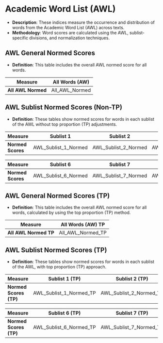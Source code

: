 # Academic Word List (AWL)

- **Description**: These indices measure the occurrence and distribution of words from the Academic Word List (AWL) across texts.
- **Methodology**: Word scores are calculated using the AWL, sublist-specific divisions, and normalization techniques.

## AWL General Normed Scores
- **Definition**: This table includes the overall AWL normed score for all words.

| Measure              | All Words (AW)   |
|----------------------|------------------|
| **All AWL Normed**   | All_AWL_Normed  |

## AWL Sublist Normed Scores (Non-TP)
- **Definition**: These tables show normed scores for words in each sublist of the AWL without top proportion (TP) adjustments.

| Measure                     | Sublist 1            | Sublist 2            | Sublist 3            | Sublist 4            | Sublist 5            |
|-----------------------------|----------------------|----------------------|----------------------|----------------------|----------------------|
| **Normed Scores**           | AWL_Sublist_1_Normed | AWL_Sublist_2_Normed | AWL_Sublist_3_Normed | AWL_Sublist_4_Normed | AWL_Sublist_5_Normed |

| Measure                     | Sublist 6            | Sublist 7            | Sublist 8            | Sublist 9            | Sublist 10           |
|-----------------------------|----------------------|----------------------|----------------------|----------------------|----------------------|
| **Normed Scores**           | AWL_Sublist_6_Normed | AWL_Sublist_7_Normed | AWL_Sublist_8_Normed | AWL_Sublist_9_Normed | AWL_Sublist_10_Normed |

## AWL General Normed Scores (TP)
- **Definition**: This table includes the overall AWL normed score for all words, calculated by using the top proportion (TP) method.

| Measure              | All Words (AW) TP   |
|----------------------|---------------------|
| **All AWL Normed TP**| All_AWL_Normed_TP  |

## AWL Sublist Normed Scores (TP)
- **Definition**: These tables show normed scores for words in each sublist of the AWL, with top proportion (TP) approach.

| Measure                     | Sublist 1 (TP)       | Sublist 2 (TP)       | Sublist 3 (TP)       | Sublist 4 (TP)       | Sublist 5 (TP)       |
|-----------------------------|----------------------|----------------------|----------------------|----------------------|----------------------|
| **Normed Scores (TP)**      | AWL_Sublist_1_Normed_TP | AWL_Sublist_2_Normed_TP | AWL_Sublist_3_Normed_TP | AWL_Sublist_4_Normed_TP | AWL_Sublist_5_Normed_TP |

| Measure                     | Sublist 6 (TP)       | Sublist 7 (TP)       | Sublist 8 (TP)       | Sublist 9 (TP)       | Sublist 10 (TP)      |
|-----------------------------|----------------------|----------------------|----------------------|----------------------|----------------------|
| **Normed Scores (TP)**      | AWL_Sublist_6_Normed_TP | AWL_Sublist_7_Normed_TP | AWL_Sublist_8_Normed_TP | AWL_Sublist_9_Normed_TP | AWL_Sublist_10_Normed_TP |

